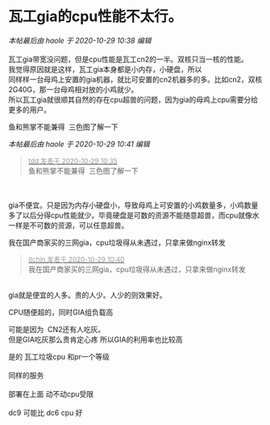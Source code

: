 # 瓦工gia的cpu性能不太行。


<i class="pstatus"> 本帖最后由 haole 于 2020-10-29 10:38 编辑 </i><br />
<br />
瓦工gia带宽没问题，但是cpu性能是瓦工cn2的一半。双核只当一核的性能。<br />
我觉得原因就是这样，瓦工gia本身都是小内存，小硬盘，所以<br />
同样样一台母鸡上安置的gia机器，就比可安置的cn2机器多的多。比如cn2，双核2G40G，那一台母鸡相对放的小鸡就少。<br />
所以瓦工gia就很顺其自然的存在cpu超兽的问题，因为gia的母鸡上cpu需要分给更多的用户。

鱼和熊掌不能兼得&nbsp;&nbsp;三色图了解一下

<i class="pstatus"> 本帖最后由 haole 于 2020-10-29 10:41 编辑 </i><br />
<div class="quote"><blockquote><font size="2"><a href="https://www.hostloc.com/forum.php?mod=redirect&amp;goto=findpost&amp;pid=9368055&amp;ptid=759711" target="_blank"><font color="#999999">tdd 发表于 2020-10-29 10:35</font></a></font><br />
鱼和熊掌不能兼得&nbsp;&nbsp;三色图了解一下</blockquote></div><br />
<br />
gia不便宜。只是因为内存小硬盘小，导致母鸡上可安置的小鸡数量多，小鸡数量多了以后分得cpu性能就少。毕竟硬盘是可数的资源不能随意超兽，而cpu就像水一样是不可数的资源，可以任意超兽。

我在国产商家买的三网gia，cpu垃圾得从未遇过，只拿来做nginx转发

<div class="quote"><blockquote><font size="2"><a href="https://www.hostloc.com/forum.php?mod=redirect&amp;goto=findpost&amp;pid=9368081&amp;ptid=759711" target="_blank"><font color="#999999">itchin 发表于 2020-10-29 10:40</font></a></font><br />
我在国产商家买的三网gia，cpu垃圾得从未遇过，只拿来做nginx转发</blockquote></div><br />
gia就是便宜的人多。贵的人少。人少的则效果好。

<img id="aimg_voHZ9" onclick="zoom(this, this.src, 0, 0, 0)" class="zoom" src="https://image.natip.xyz/image/2020/9/25d8f51e94353.gif" onmouseover="img_onmouseoverfunc(this)" onload="thumbImg(this)" border="0" alt="" />

CPU随便超的，同时GIA组负载高

可能是因为&nbsp;&nbsp;CN2还有人吃灰。<br />
但是GIA吃灰那么贵肯定心疼 所以GIA的利用率也比较高

是的 瓦工垃圾cpu 和pr一个等级<br />
<br />
同样的服务<br />
<br />
部署在上面 动不动cpu受限<br />
<br />
dc9 可能比 dc6 cpu 好<br />

